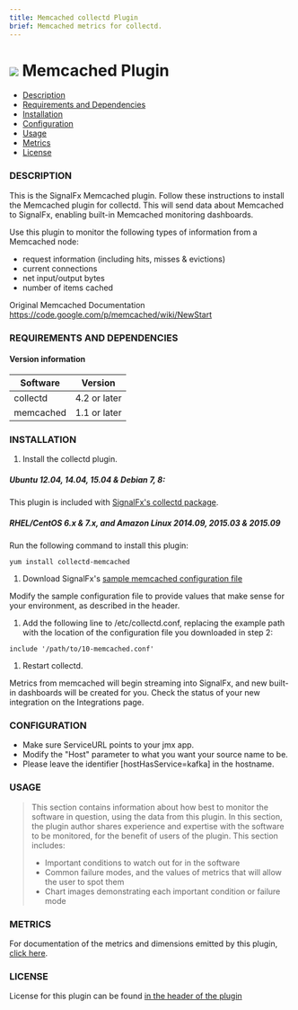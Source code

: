 ```yaml
---
title: Memcached collectd Plugin
brief: Memcached metrics for collectd.
---
```


# ![](https://github.com/signalfx/Integrations/blob/master/collectd-memcached/img/integrations_memcached.png) Memcached Plugin

- [Description](#description)
- [Requirements and Dependencies](#requirements-and-dependencies)
- [Installation](#installation)
- [Configuration](#configuration)
- [Usage](#usage)
- [Metrics](#metrics)
- [License](#license)

### DESCRIPTION

This is the SignalFx Memcached plugin. Follow these instructions to install the Memcached plugin for collectd. This will send data about Memcached to SignalFx, enabling built-in Memcached monitoring dashboards.

Use this plugin to monitor the following types of information from a Memcached node:

* request information (including hits, misses & evictions)
* current connections
* net input/output bytes
* number of items cached

Original Memcached Documentation https://code.google.com/p/memcached/wiki/NewStart

### REQUIREMENTS AND DEPENDENCIES


#### Version information

| Software  | Version        |
|-----------|----------------|
| collectd  |  4.2 or later  |
| memcached |  1.1 or later  |

### INSTALLATION

1. Install the collectd plugin.

 ##### Ubuntu 12.04, 14.04, 15.04 & Debian 7, 8:

 This plugin is included with [SignalFx's collectd package](https://github.com/signalfx/Integrations/tree/master/collectd).

 ##### RHEL/CentOS 6.x & 7.x, and Amazon Linux 2014.09, 2015.03 & 2015.09

 Run the following command to install this plugin:
 ```
 yum install collectd-memcached
 ```
1. Download SignalFx's [sample memcached configuration file](https://github.com/signalfx/Integrations/blob/master/collectd-memcached/10-memcached.conf)

 Modify the sample configuration file to provide values that make sense for your environment, as described in the header.

1. Add the following line to /etc/collectd.conf, replacing the example path with the location of the configuration file you downloaded in step 2:
 ```
 include '/path/to/10-memcached.conf'
 ```
1. Restart collectd.

Metrics from memcached will begin streaming into SignalFx, and new built-in dashboards will be created for you. Check the status of your new integration on the Integrations page.


### CONFIGURATION

* Make sure ServiceURL points to your jmx app.
* Modify the "Host" parameter to what you want your source name to be.
* Please leave the identifier [hostHasService=kafka] in the hostname.

### USAGE

>This section contains information about how best to monitor the software in question, using the data from this plugin. In this section, the plugin author shares experience and expertise with the software to be monitored, for the benefit of users of the plugin. This section includes:
>
>- Important conditions to watch out for in the software
>- Common failure modes, and the values of metrics that will allow the user to spot them
>- Chart images demonstrating each important condition or failure mode

### METRICS

For documentation of the metrics and dimensions emitted by this plugin, [click here](././docs).

### LICENSE

License for this plugin can be found [in the header of the plugin](https://github.com/signalfx/collectd/blob/master/src/memcached.c)
